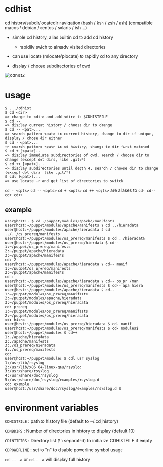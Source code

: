 # cdhist
cd history/subdir/locatedir navigation (bash / ksh / zsh / ash)
(compatible macos / debian / centos / solaris / ish ...)

* simple cd history, alias builtin cd to add cd history  
  * rapidily swich to already visited directories

* can use locate (mlocate/plocate) to rapidly cd to any directory

* display / choose subdirectories of cwd

![cdhist2](https://github.com/joknarf/cdhist/assets/10117818/e8eb130c-9cc8-4a1d-904d-034b6d1f93b4)

# usage

```
$ . ./cdhist
$ cd <dir>
=> change to <dir> and add <dir> to $CDHISTFILE
$ cd --
=> display current history / choose dir to change
$ cd -- <pat>...
=> search pattern <pat> in current history, change to dir if unique, display / chose dir either
$ cd - <pat>...
=> search pattern <pat> in cd history, change to dir first matched
$ cd + [<pat>]...
=> display immediate subdirectories of cwd, search / choose dir to change (except dot dirs, like .git/*)
$ cd ++ [<pat>]...
=> display subdirectories until depth 4, search / choose dir to change (except dot dirs, like .git/*)
$ cdl [<pat>]...
=> use locate -r and get list of directories to switch
```


`cd - <opts>` `cd -- <opts>` `cd + <opts>` `cd ++ <opts>` are aliases to `cd- cd-- cd+ cd++`


## example

```shell
user@host:~ $ cd ~/puppet/modules/apache/manifests
user@host:~/puppet/modules/apache/manifests $ cd ../hieradata
user@host:~/puppet/modules/apache/hieradata $ cd ../../os_prereq/manifests
user@host:~/puppet/modules/os_prereq/manifests $ cd ../hieradata
user@host:~/puppet/modules/os_prereq/hierdata $ cd--
1:~/puppet/os_prereq/manifests
2:~/puppet/apache/hieradata
3:~/puppet/apache/manifests
cd: 2
user@host:~/puppet/modules/apache/hieradata $ cd-- manif
1:~/puppet/os_prereq/manifests
2:~/puppet/apache/manifests
cd :
user@host:~/puppet/modules/apache/hieradata $ cd-- os_pr /man
user@host:~/puppet/modules/os_prereq/manifests $ cd-- apa hiera
user@host:~/puppet/modules/apache/hieradata $ cd--
1:~/puppet/modules/os_prereq/manifests
2:~/puppet/modules/apache/hieradata
3:~/puppet/modules/os_prereq/hieradata
cd: prereq
1:~/puppet/modules/os_prereq/manifests
2:~/puppet/modules/os_prereq/hieradata
cd: hiera
user@host:~/puppet/modules/os_prereq/hieradata $ cd- manif
user@host:~/puppet/modules/os_prereq/manifests $ cd- modules$
user@host:~/puppet/modules $ cd++
1:./apache/hieradata
2:./apache/manifests
3:./os_prereq/hieradata
4:./os_prereq/manifests
cd: 
user@host:~/puppet/modules $ cdl usr syslog
1:/usr/lib/rsyslog
2:/usr/lib/x86_64-linux-gnu/rsyslog
3:/usr/share/rsyslog
4:/usr/share/doc/rsyslog
5:/usr/share/doc/rsyslog/examples/rsyslog.d
cd: example
user@host:/usr/share/doc/rsyslog/examples/rsyslog.d $
```

# environment variables

`CDHISTFILE` : path to history file (default to ~/.cd_history)

`CDNBDIRS`   : Number of directories in history to display (default 10)

`CDINITDIRS` : Directory list (\n separated) to initialize CDHISTFILE if empty

`CDPOWERLINE` : set to "n" to disable powerline symbol usage

`cd -- -a` or `cd-- -a` will display full history
